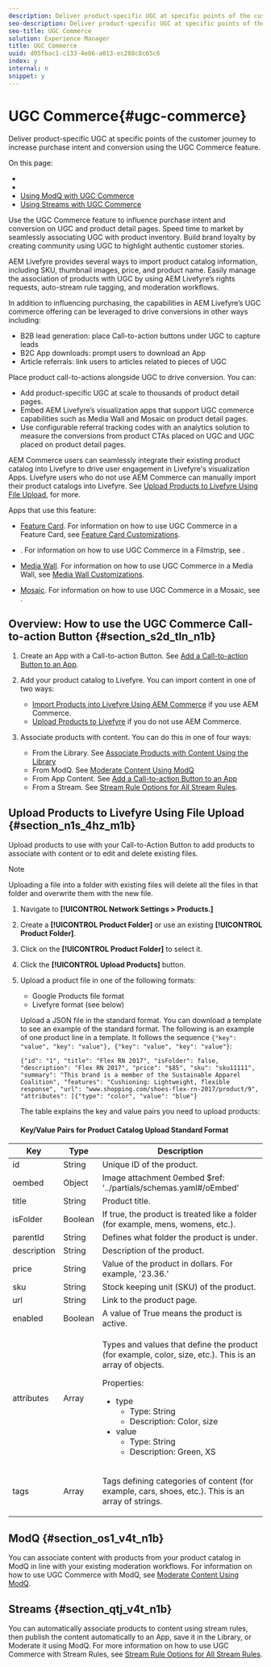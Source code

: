 ```yaml
---
description: Deliver product-specific UGC at specific points of the customer journey to increase purchase intent and conversion using the UGC Commerce feature.
seo-description: Deliver product-specific UGC at specific points of the customer journey to increase purchase intent and conversion using the UGC Commerce feature.
seo-title: UGC Commerce
solution: Experience Manager
title: UGC Commerce
uuid: d05fbac1-c133-4e86-a013-ec288c8c65c6
index: y
internal: n
snippet: y
---
```


# UGC Commerce{#ugc-commerce}

Deliver product-specific UGC at specific points of the customer journey to increase purchase intent and conversion using the UGC Commerce feature.

On this page:

* [](#c_ugc_commerce/section_s2d_tln_n1b) 
* [](#c_ugc_commerce/section_n1s_4hz_m1b) 
* [Using ModQ with UGC Commerce](#c_ugc_commerce/section_os1_v4t_n1b) 
* [Using Streams with UGC Commerce](#c_ugc_commerce/section_qtj_v4t_n1b)

Use the UGC Commerce feature to influence purchase intent and conversion on UGC and product detail pages. Speed time to market by seamlessly associating UGC with product inventory. Build brand loyalty by creating community using UGC to highlight authentic customer stories.

AEM Livefyre provides several ways to import product catalog information, including SKU, thumbnail images, price, and product name. Easily manage the association of products with UGC by using AEM Livefyre’s rights requests, auto-stream rule tagging, and moderation workflows.

In addition to influencing purchasing, the capabilities in AEM Livefyre’s UGC commerce offering can be leveraged to drive conversions in other ways including:

* B2B lead generation: place Call-to-action buttons under UGC to capture leads
* B2C App downloads: prompt users to download an App
* Article referrals: link users to articles related to pieces of UGC

Place product call-to-actions alongside UGC to drive conversion. You can:

* Add product-specific UGC at scale to thousands of product detail pages.
* Embed AEM Livefyre’s visualization apps that support UGC commerce capabilities such as Media Wall and Mosaic on product detail pages.
* Use configurable referral tracking codes with an analytics solution to measure the conversions from product CTAs placed on UGC and UGC placed on product detail pages.

AEM Commerce users can seamlessly integrate their existing product catalog into Livefyre to drive user engagement in Livefyre's visualization Apps. Livefyre users who do not use AEM Commerce can manually import their product catalogs into Livefyre. See [Upload Products to Livefyre Using File Upload](#c_ugc_commerce/section_n1s_4hz_m1b), for more.

Apps that use this feature:

* [Feature Card](c-feature-card-app/c-feature-card-app.md#c_feature_card_app). For information on how to use UGC Commerce in a Feature Card, see [Feature Card Customizations](c-feature-card-app/c-feature-card-app.md#section_uds_gzm_5y).

* [](c-filmstrip-app/c-filmstrip-app.md#concept_jpc_n2j_jbb). For information on how to use UGC Commerce in a Filmstrip, see [](c-filmstrip-app/c-filmstrip-customizations.md#c_filmstrip_customizations).

* [Media Wall](c-media-wall-app/c-media-wall-app.md#c_media_wall_app). For information on how to use UGC Commerce in a Media Wall, see [Media Wall Customizations](c-media-wall-app/r-media-wall-customizations.md#r_media_wall_customizations).

* [Mosaic](c-mosaic-app/c-mosaic-app.md#c_mosaic_app). For information on how to use UGC Commerce in a Mosaic, see [](c-mosaic-app/c-mosaic-customizations.md#c_mosaic_customizations).

## Overview: How to use the UGC Commerce Call-to-action Button {#section_s2d_tln_n1b}

1. Create an App with a Call-to-action Button. See [Add a Call-to-action Button to an App](t_add_a_call_to_action_button_to_an_app.md#t_add_a_call_to_action_button_to_an_app).
1. Add your product catalog to Livefyre. You can import content in one of two ways:

    * [Import Products into Livefyre Using AEM Commerce](t_associate_products_with_ugc_using_aem_commerce.md#t_associate_products_with_ugc_using_aem_commerce) if you use AEM Commerce.
    * [Upload Products to Livefyre](#c_ugc_commerce/section_n1s_4hz_m1b) if you do not use AEM Commerce.

1. Associate products with content. You can do this in one of four ways:

    * From the Library. See [Associate Products with Content Using the Library](t-associate-products-with-content-using-the-library.md#t_associate_products_with_content_using_the_library)
    * From ModQ. See [Moderate Content Using ModQ](t_approve_content_from_modq.md#t_approve_content_from_modq)
    * From App Content. See [Add a Call-to-action Button to an App](t_add_a_call_to_action_button_to_an_app.md#t_add_a_call_to_action_button_to_an_app)
    * From a Stream. See [Stream Rule Options for All Stream Rules](c-stream-rule-options-for-all-stream-rules.md#c_stream_rule_options_for_all_stream_rules).

## Upload Products to Livefyre Using File Upload {#section_n1s_4hz_m1b}

Upload products to use with your Call-to-Action Button to add products to associate with content or to edit and delete existing files.

>[!NOTE]
>
>Uploading a file into a folder with existing files will delete all the files in that folder and overwrite them with the new file.

1. Navigate to **[!UICONTROL Network Settings > Products.]**
1. Create a **[!UICONTROL Product Folder]** or use an existing **[!UICONTROL Product Folder]**.

1. Click on the **[!UICONTROL Product Folder]** to select it.
1. Click the **[!UICONTROL Upload Products]** button.
1. Upload a product file in one of the following formats:

    * Google Products file format
    * Livefyre format (see below)

   Upload a JSON file in the standard format. You can download a template to see an example of the standard format. The following is an example of one product line in a template. It follows the sequence `{"key": "value", "key": "value"}, {"key": "value", "key": "value"}`:

   ```
   {"id": "1", "title": "Flex RN 2017", "isFolder": false, "description": "Flex RN 2017", "price": "$85", "sku": "sku11111", "summary": "This brand is a member of the Sustainable Apparel Coalition", "features": "Cushioning: Lightweight, flexible response", "url": "www.shopping.com/shoes-flex-rn-2017/product/9", "attributes": [{"type": "color", "value": "blue"}
   ```

   The table explains the key and value pairs you need to upload products:

   #### Key/Value Pairs for Product Catalog Upload Standard Format
<table frame="all" rowsep="1" colsep="1" id="table_x41_fkv_n1b">  
 <thead> 
  <tr> 
   <th class="entry"> Key </th> 
   <th class="entry"> Type </th> 
   <th class="entry"> Description </th> 
  </tr> 
 </thead>
 <tbody> 
  <tr> 
   <td> <span class="codeph"> id </span> </td> 
   <td> String </td> 
   <td> Unique ID of the product. </td> 
  </tr> 
  <tr> 
   <td> <span class="codeph"> oembed </span> </td> 
   <td> Object </td> 
   <td> Image attachment 0embed $ref: '../partials/schemas.yaml#/oEmbed' </td> 
  </tr> 
  <tr> 
   <td> <span class="codeph"> title </span> </td> 
   <td> String </td> 
   <td> Product title. </td> 
  </tr> 
  <tr> 
   <td> <span class="codeph"> isFolder </span> </td> 
   <td> Boolean </td> 
   <td> If true, the product is treated like a folder (for example, mens, womens, etc.). </td> 
  </tr> 
  <tr> 
   <td> <span class="codeph"> parentId </span> </td> 
   <td> String </td> 
   <td> Defines what folder the product is under. </td> 
  </tr> 
  <tr> 
   <td> <span class="codeph"> description </span> </td> 
   <td> String </td> 
   <td> Description of the product. </td> 
  </tr> 
  <tr> 
   <td> <span class="codeph"> price </span> </td> 
   <td> String </td> 
   <td> Value of the product in dollars. For example, '23.36.' </td> 
  </tr> 
  <tr> 
   <td> <span class="codeph"> sku </span> </td> 
   <td> String </td> 
   <td> Stock keeping unit (SKU) of the product. </td> 
  </tr> 
  <tr> 
   <td> <span class="codeph"> url </span> </td> 
   <td> String </td> 
   <td> Link to the product page. </td> 
  </tr> 
  <tr> 
   <td> <span class="codeph"> enabled </span> </td> 
   <td> Boolean </td> 
   <td> A value of True means the product is active. </td> 
  </tr> 
  <tr> 
   <td> <span class="codeph"> attributes </span> </td> 
   <td> Array </td> 
   <td> <p>Types and values that define the product (for example, color, size, etc.). This is an array of objects.</p> <p>Properties:</p> 
    <ul id="ul_rkb_z3w_41b"> 
     <li> <span class="codeph"> type </span> 
      <ul id="ul_j5z_zkw_41b"> 
       <li>Type: String</li> 
       <li>Description: Color, size</li> 
      </ul></li> 
     <li> <span class="codeph"> value </span> 
      <ul id="ul_pyh_blw_41b"> 
       <li>Type: String</li> 
       <li>Description: Green, XS</li> 
      </ul></li> 
    </ul> </td> 
  </tr> 
  <tr> 
   <td> <span class="codeph"> tags </span> </td> 
   <td> Array </td> 
   <td> <p>Tags defining categories of content (for example, cars, shoes, etc.). This is an array of strings.</p> </td> 
  </tr> 
 </tbody> 
</table>

## ModQ {#section_os1_v4t_n1b}

You can associate content with products from your product catalog in ModQ in line with your existing moderation workflows. For information on how to use UGC Commerce with ModQ, see [Moderate Content Using ModQ](t_approve_content_from_modq.md#t_approve_content_from_modq).

## Streams {#section_qtj_v4t_n1b}

You can automatically associate products to content using stream rules, then publish the content automatically to an App, save it in the Library, or Moderate it using ModQ. For more information on how to use UGC Commerce with Stream Rules, see [Stream Rule Options for All Stream Rules](c-stream-rule-options-for-all-stream-rules.md#c_stream_rule_options_for_all_stream_rules).
